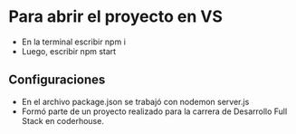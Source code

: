 # Para abrir el proyecto en VS
- En la terminal escribir npm i
- Luego, escribir npm start
## Configuraciones
- En el archivo package.json se trabajó con nodemon server.js
- Formó parte de un proyecto realizado para la carrera de Desarrollo Full Stack en coderhouse.
